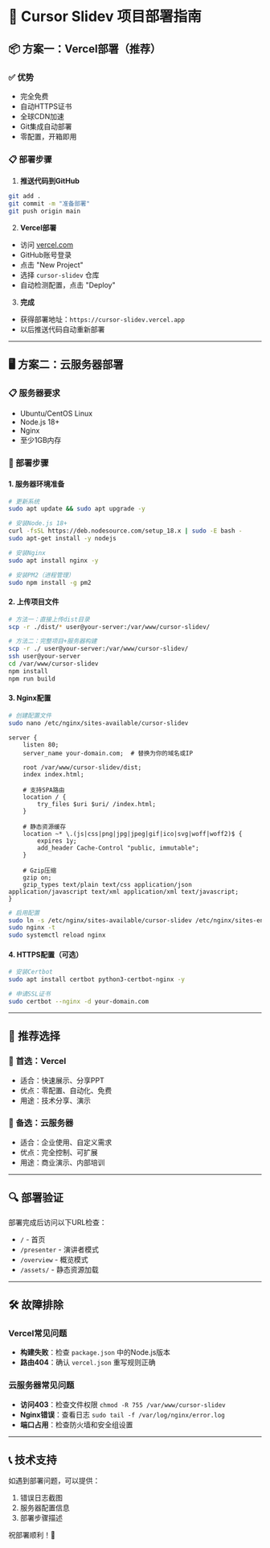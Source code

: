 # 🚀 Cursor Slidev 项目部署指南

## 📦 方案一：Vercel部署（推荐）

### ✅ 优势
- 完全免费
- 自动HTTPS证书
- 全球CDN加速
- Git集成自动部署
- 零配置，开箱即用

### 📋 部署步骤

1. **推送代码到GitHub**
```bash
git add .
git commit -m "准备部署"
git push origin main
```

2. **Vercel部署**
- 访问 [vercel.com](https://vercel.com)
- GitHub账号登录
- 点击 "New Project"
- 选择 `cursor-slidev` 仓库
- 自动检测配置，点击 "Deploy"

3. **完成**
- 获得部署地址：`https://cursor-slidev.vercel.app`
- 以后推送代码自动重新部署

---

## 🖥️ 方案二：云服务器部署

### 📋 服务器要求
- Ubuntu/CentOS Linux
- Node.js 18+ 
- Nginx
- 至少1GB内存

### 🔧 部署步骤

#### 1. 服务器环境准备
```bash
# 更新系统
sudo apt update && sudo apt upgrade -y

# 安装Node.js 18+
curl -fsSL https://deb.nodesource.com/setup_18.x | sudo -E bash -
sudo apt-get install -y nodejs

# 安装Nginx
sudo apt install nginx -y

# 安装PM2（进程管理）
sudo npm install -g pm2
```

#### 2. 上传项目文件
```bash
# 方法一：直接上传dist目录
scp -r ./dist/* user@your-server:/var/www/cursor-slidev/

# 方法二：完整项目+服务器构建
scp -r ./ user@your-server:/var/www/cursor-slidev/
ssh user@your-server
cd /var/www/cursor-slidev
npm install
npm run build
```

#### 3. Nginx配置
```bash
# 创建配置文件
sudo nano /etc/nginx/sites-available/cursor-slidev
```

```nginx
server {
    listen 80;
    server_name your-domain.com;  # 替换为你的域名或IP
    
    root /var/www/cursor-slidev/dist;
    index index.html;
    
    # 支持SPA路由
    location / {
        try_files $uri $uri/ /index.html;
    }
    
    # 静态资源缓存
    location ~* \.(js|css|png|jpg|jpeg|gif|ico|svg|woff|woff2)$ {
        expires 1y;
        add_header Cache-Control "public, immutable";
    }
    
    # Gzip压缩
    gzip on;
    gzip_types text/plain text/css application/json application/javascript text/xml application/xml text/javascript;
}
```

```bash
# 启用配置
sudo ln -s /etc/nginx/sites-available/cursor-slidev /etc/nginx/sites-enabled/
sudo nginx -t
sudo systemctl reload nginx
```

#### 4. HTTPS配置（可选）
```bash
# 安装Certbot
sudo apt install certbot python3-certbot-nginx -y

# 申请SSL证书
sudo certbot --nginx -d your-domain.com
```

---

## 🎯 推荐选择

### 🥇 **首选：Vercel**
- 适合：快速展示、分享PPT
- 优点：零配置、自动化、免费
- 用途：技术分享、演示

### 🥈 **备选：云服务器**
- 适合：企业使用、自定义需求
- 优点：完全控制、可扩展
- 用途：商业演示、内部培训

---

## 🔍 部署验证

部署完成后访问以下URL检查：
- `/` - 首页
- `/presenter` - 演讲者模式
- `/overview` - 概览模式
- `/assets/` - 静态资源加载

---

## 🛠️ 故障排除

### Vercel常见问题
- **构建失败**：检查 `package.json` 中的Node.js版本
- **路由404**：确认 `vercel.json` 重写规则正确

### 云服务器常见问题
- **访问403**：检查文件权限 `chmod -R 755 /var/www/cursor-slidev`
- **Nginx错误**：查看日志 `sudo tail -f /var/log/nginx/error.log`
- **端口占用**：检查防火墙和安全组设置

---

## 📞 技术支持

如遇到部署问题，可以提供：
1. 错误日志截图
2. 服务器配置信息
3. 部署步骤描述

祝部署顺利！🎉 